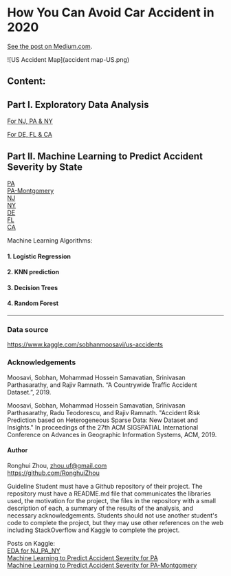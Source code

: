 # How You Can Avoid Car Accident in 2020

[See the post on Medium.com](https://medium.com/@RonghuiZhou/how-you-can-avoid-car-accident-in-2020-c9626c9b6f68).

![US Accident Map](accident map-US.png)

## Content:

## Part I. Exploratory Data Analysis
[For NJ, PA & NY](https://github.com/RonghuiZhou/us-accidents/blob/master/Exploratory%20Data%20Analysis%20for%20the%20NJ%2C%20PA%20%26%20NY%20data.ipynb)

[For DE, FL & CA](https://github.com/RonghuiZhou/us-accidents/blob/master/Exploratory%20Data%20Analysis%20for%20the%20DE%2C%20FL%20%26%20CA%20data.ipynb)

## Part II. Machine Learning to Predict Accident Severity by State
[PA](https://github.com/RonghuiZhou/us-accidents/blob/master/Machine%20Learning%20for%20US%20Accidents_PA_RZhou.ipynb)  
[PA-Montgomery](https://github.com/RonghuiZhou/us-accidents/blob/master/Machine%20Learning%20for%20US%20Accidents_PA_Mont_RZhou.ipynb)  
[NJ](https://github.com/RonghuiZhou/us-accidents/blob/master/Machine%20Learning%20for%20US%20Accidents_NJ_RZhou.ipynb)  
[NY](https://github.com/RonghuiZhou/us-accidents/blob/master/Machine%20Learning%20for%20US%20Accidents_NY_RZhou.ipynb)  
[DE](https://github.com/RonghuiZhou/us-accidents/blob/master/Machine%20Learning%20for%20US%20Accidents_DE_RZhou.ipynb)  
[FL](https://github.com/RonghuiZhou/us-accidents/blob/master/Machine%20Learning%20for%20US%20Accidents_FL_RZhou.ipynb)  
[CA](https://github.com/RonghuiZhou/us-accidents/blob/master/Machine%20Learning%20for%20US%20Accidents_CA_RZhou.ipynb)  


Machine Learning Algorithms:
  #### 1. Logistic Regression  
  #### 2. KNN prediction  
  #### 3. Decision Trees  
  #### 4. Random Forest  





----------------------------------------------------------------------------------------------------------------------------------

### Data source
https://www.kaggle.com/sobhanmoosavi/us-accidents


### Acknowledgements

Moosavi, Sobhan, Mohammad Hossein Samavatian, Srinivasan Parthasarathy, and Rajiv Ramnath. “A Countrywide Traffic Accident Dataset.”, 2019.

Moosavi, Sobhan, Mohammad Hossein Samavatian, Srinivasan Parthasarathy, Radu Teodorescu, and Rajiv Ramnath. "Accident Risk Prediction based on Heterogeneous Sparse Data: New Dataset and Insights." In proceedings of the 27th ACM SIGSPATIAL International Conference on Advances in Geographic Information Systems, ACM, 2019.


####  Author  
Ronghui Zhou, zhou.uf@gmail.com  
https://github.com/RonghuiZhou




Guideline
Student must have a Github repository of their project. The repository must have a README.md file that communicates the libraries used, the motivation for the project, the files in the repository with a small description of each, a summary of the results of the analysis, and necessary acknowledgements. Students should not use another student's code to complete the project, but they may use other references on the web including StackOverflow and Kaggle to complete the project.


Posts on Kaggle:  
[EDA for NJ_PA_NY](https://www.kaggle.com/phip2014/exploratory-data-analysis-for-the-nj-pa-ny-data)  
[Machine Learning to Predict Accident Severity for PA](https://www.kaggle.com/phip2014/machine-learning-to-predict-accident-severity-pa)  
[Machine Learning to Predict Accident Severity for PA-Montgomery](https://www.kaggle.com/phip2014/ml-to-predict-accident-severity-pa-mont)


